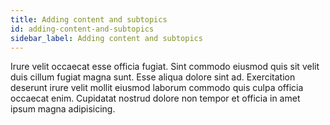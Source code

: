 ```yaml
---
title: Adding content and subtopics
id: adding-content-and-subtopics
sidebar_label: Adding content and subtopics
---
```


Irure velit occaecat esse officia fugiat. Sint commodo eiusmod quis sit velit duis cillum fugiat magna sunt. Esse aliqua dolore sint ad. Exercitation deserunt irure velit mollit eiusmod laborum commodo quis culpa officia occaecat enim. Cupidatat nostrud dolore non tempor et officia in amet ipsum magna adipisicing.

